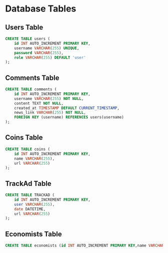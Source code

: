 # Database Tables

## Users Table

```sql
CREATE TABLE users (
    id INT AUTO_INCREMENT PRIMARY KEY,
    username VARCHAR(255) UNIQUE,
    password VARCHAR(255),
    role VARCHAR(255) DEFAULT 'user'
);
```
## Comments Table

```sql
CREATE TABLE comments (
    id INT AUTO_INCREMENT PRIMARY KEY,
    username VARCHAR(255) NOT NULL,
    content TEXT NOT NULL,
    created_at TIMESTAMP DEFAULT CURRENT_TIMESTAMP,
    news_link VARCHAR(255) NOT NULL,
    FOREIGN KEY (username) REFERENCES users(username)
);


```
## Coins Table

```sql
CREATE TABLE coins (
    id INT AUTO_INCREMENT PRIMARY KEY,
    name VARCHAR(255),
    url VARCHAR(255)
);

```
## TrackAd Table

```sql
CREATE TABLE TRACKAD (
    id INT AUTO_INCREMENT PRIMARY KEY,
    user VARCHAR(255),
    date DATETIME,
    url VARCHAR(255)
);

```
## Economists Table

```sql
CREATE TABLE economists (id INT AUTO_INCREMENT PRIMARY KEY,name VARCHAR(255),image_url VARCHAR(255),short_info TEXT);
```

